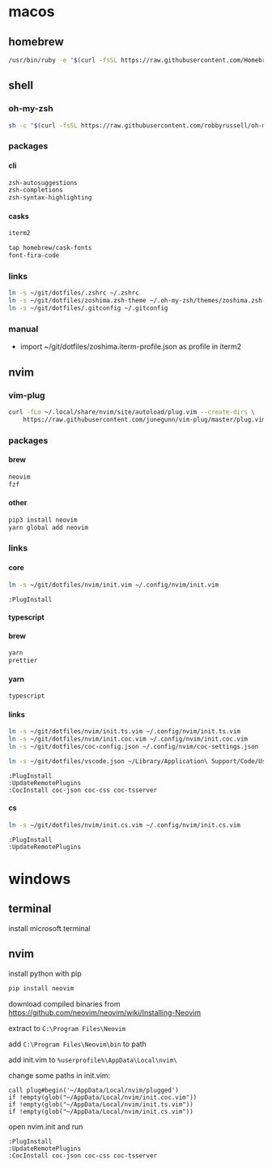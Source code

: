 # macos
## homebrew
```sh
/usr/bin/ruby -e "$(curl -fsSL https://raw.githubusercontent.com/Homebrew/install/master/install)"
```

## shell
### oh-my-zsh
```sh
sh -c "$(curl -fsSL https://raw.githubusercontent.com/robbyrussell/oh-my-zsh/master/tools/install.sh)"
```

### packages
#### cli
```sh
zsh-autosuggestions
zsh-completions
zsh-syntax-highlighting
```

#### casks
```sh
iterm2
```

```sh
tap homebrew/cask-fonts
font-fira-code
```

### links
```sh
ln -s ~/git/dotfiles/.zshrc ~/.zshrc
ln -s ~/git/dotfiles/zoshima.zsh-theme ~/.oh-my-zsh/themes/zoshima.zsh-theme
ln -s ~/git/dotfiles/.gitconfig ~/.gitconfig
```

### manual
- import ~/git/dotfiles/zoshima.iterm-profile.json as profile in iterm2

## nvim

### vim-plug
```sh
curl -fLo ~/.local/share/nvim/site/autoload/plug.vim --create-dirs \
    https://raw.githubusercontent.com/junegunn/vim-plug/master/plug.vim
```

### packages
#### brew
```sh
neovim
fzf
```

#### other
```sh
pip3 install neovim
yarn global add neovim
```

### links
#### core
```sh
ln -s ~/git/dotfiles/nvim/init.vim ~/.config/nvim/init.vim 
```

```
:PlugInstall
```

#### typescript
#### brew
```sh
yarn
prettier
```

#### yarn
```sh
typescript
```

#### links
```sh
ln -s ~/git/dotfiles/nvim/init.ts.vim ~/.config/nvim/init.ts.vim 
ln -s ~/git/dotfiles/nvim/init.coc.vim ~/.config/nvim/init.coc.vim 
ln -s ~/git/dotfiles/coc-config.json ~/.config/nvim/coc-settings.json
```

```sh
ln -s ~/git/dotfiles/vscode.json ~/Library/Application\ Support/Code/User/settings.json
```

```
:PlugInstall
:UpdateRemotePlugins
:CocInstall coc-json coc-css coc-tsserver
```

#### cs
```sh
ln -s ~/git/dotfiles/nvim/init.cs.vim ~/.config/nvim/init.cs.vim 
```

```
:PlugInstall
:UpdateRemotePlugins
```

# windows
## terminal
install microsoft terminal

## nvim
install python with pip

```sh
pip install neovim
```

download compiled binaries from https://github.com/neovim/neovim/wiki/Installing-Neovim

extract to ``C:\Program Files\Neovim``

add ``C:\Program Files\Neovim\bin`` to path

add init.vim to ``%userprofile%\AppData\Local\nvim\``

change some paths in init.vim:
```vim
call plug#begin('~/AppData/Local/nvim/plugged')
if !empty(glob("~/AppData/Local/nvim/init.coc.vim"))
if !empty(glob("~/AppData/Local/nvim/init.ts.vim"))
if !empty(glob("~/AppData/Local/nvim/init.cs.vim"))
```

open nvim.init and run
```vim
:PlugInstall
:UpdateRemotePlugins
:CocInstall coc-json coc-css coc-tsserver
```
